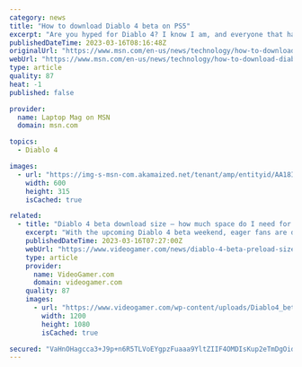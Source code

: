 ```yaml
---
category: news
title: "How to download Diablo 4 beta on PS5"
excerpt: "Are you hyped for Diablo 4? I know I am, and everyone that has already pre-ordered it will be able to get their hands on it Friday, March 17.Even if you don't plan on pre-ordering it, you'll still be ..."
publishedDateTime: 2023-03-16T08:16:48Z
originalUrl: "https://www.msn.com/en-us/news/technology/how-to-download-diablo-4-beta-on-ps5/ar-AA18IGLK"
webUrl: "https://www.msn.com/en-us/news/technology/how-to-download-diablo-4-beta-on-ps5/ar-AA18IGLK"
type: article
quality: 87
heat: -1
published: false

provider:
  name: Laptop Mag on MSN
  domain: msn.com

topics:
  - Diablo 4

images:
  - url: "https://img-s-msn-com.akamaized.net/tenant/amp/entityid/AA18IGLH.img?h=315&w=600&m=6&q=60&o=t&l=f&f=jpg&x=353&y=179"
    width: 600
    height: 315
    isCached: true

related:
  - title: "Diablo 4 beta download size – how much space do I need for the beta?"
    excerpt: "With the upcoming Diablo 4 beta weekend, eager fans are downloading the client now in the hope of being able to play as soon as the gates of the RPG open up. Traditionally, Diablo games have been on ..."
    publishedDateTime: 2023-03-16T07:27:00Z
    webUrl: "https://www.videogamer.com/news/diablo-4-beta-preload-size/"
    type: article
    provider:
      name: VideoGamer.com
      domain: videogamer.com
    quality: 87
    images:
      - url: "https://www.videogamer.com/wp-content/uploads/Diablo4_betadownloadscreen.jpg"
        width: 1200
        height: 1080
        isCached: true

secured: "VaHnOHagcca3+J9p+n6R5TLVoEYgpzFuaaa9YltZIIF4OMDIsKup2eTmDgOidAPtyJTf8qUdqu6vVqUVUsTS9BOuoPtguyIeY/fyE2fwnomP2P8WKbT3yVCi2yYy4RJCiSgFEJ0Yv+UaVAnPEYWansENh+l2k6hcsqFcGTiXb6YIE6k3Uq9l6vN7kWRJvTNb1ABJN1eZ30jk5LY53PpvanoYcAbTJs6rgx1KbzrpQS20MS1/cFX0tiODlhQ/oWFLwLvcixTJP7dxwRpeyCgu/eIQiPfUZJx96SMCQjsDmtQUX9B2AWLAZ0vThJsncezrJczBtnnWyeaw7Vhk38rrzR4O81In0zJcRCvVSyBycwY=;NP9oLdqcawjhUgc2iL2wvw=="
---
```


